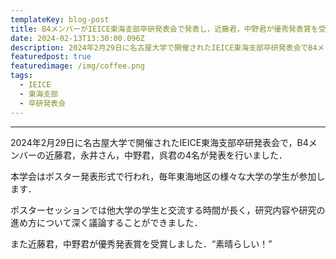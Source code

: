 ```yaml
---
templateKey: blog-post
title: B4メンバーがIEICE東海支部卒研発表会で発表し，近藤君，中野君が優秀発表賞を受賞しました．
date: 2024-02-13T13:30:00.096Z
description: 2024年2月29日に名古屋大学で開催されたIEICE東海支部卒研発表会でB4メンバーが発表しました
featuredpost: true
featuredimage: /img/coffee.png
tags:
  - IEICE
  - 東海支部
  - 卒研発表会
---
```


---

2024年2月29日に名古屋大学で開催されたIEICE東海支部卒研発表会で，B4メンバーの近藤君，永井さん，中野君，呉君の4名が発表を行いました．

本学会はポスター発表形式で行われ，毎年東海地区の様々な大学の学生が参加します．

ポスターセッションでは他大学の学生と交流する時間が長く，研究内容や研究の進め方について深く議論することができました．

また近藤君，中野君が優秀発表賞を受賞しました．“素晴らしい！”

